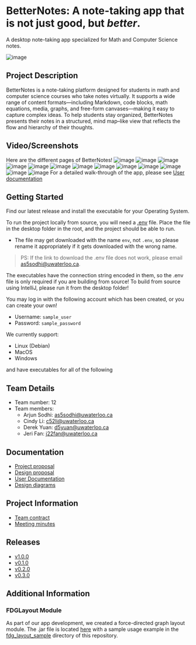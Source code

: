 # BetterNotes: A note-taking app that is not just good, but _better_.

A desktop note-taking app specialized for Math and Computer Science notes.


![image](https://git.uwaterloo.ca/as5sodhi/cs-346-project/-/raw/main/desktop/src/main/resources/betternotes_logo.png?ref_type=heads)

## Project Description
BetterNotes is a note-taking platform designed for students in math and computer science courses who take notes virtually. 
It supports a wide range of content formats—including Markdown, code blocks, math equations, media, graphs, and free-form 
canvases—making it easy to capture complex ideas. 
To help students stay organized, BetterNotes presents their notes in a structured, 
mind map–like view that reflects the flow and hierarchy of their thoughts.

## Video/Screenshots
Here are the different pages of BetterNotes!
![image](https://git.uwaterloo.ca/as5sodhi/cs-346-project/-/raw/eraser-fix-2/desktop/src/main/resources/1.png?ref_type=heads)
![image](https://git.uwaterloo.ca/as5sodhi/cs-346-project/-/raw/eraser-fix-2/desktop/src/main/resources/2.png?ref_type=heads)
![image](https://git.uwaterloo.ca/as5sodhi/cs-346-project/-/raw/eraser-fix-2/desktop/src/main/resources/3.png?ref_type=heads)
![image](https://git.uwaterloo.ca/as5sodhi/cs-346-project/-/raw/eraser-fix-2/desktop/src/main/resources/4.png?ref_type=heads)
![image](https://git.uwaterloo.ca/as5sodhi/cs-346-project/-/raw/eraser-fix-2/desktop/src/main/resources/5.png?ref_type=heads)
![image](https://git.uwaterloo.ca/as5sodhi/cs-346-project/-/raw/eraser-fix-2/desktop/src/main/resources/6.png?ref_type=heads)
![image](https://git.uwaterloo.ca/as5sodhi/cs-346-project/-/raw/eraser-fix-2/desktop/src/main/resources/7.png?ref_type=heads)
![image](https://git.uwaterloo.ca/as5sodhi/cs-346-project/-/raw/eraser-fix-2/desktop/src/main/resources/8.png?ref_type=heads)
![image](https://git.uwaterloo.ca/as5sodhi/cs-346-project/-/raw/eraser-fix-2/desktop/src/main/resources/9.png?ref_type=heads)
![image](https://git.uwaterloo.ca/as5sodhi/cs-346-project/-/raw/eraser-fix-2/desktop/src/main/resources/10.png?ref_type=heads)
![image](https://git.uwaterloo.ca/as5sodhi/cs-346-project/-/raw/eraser-fix-2/desktop/src/main/resources/11.png?ref_type=heads)
![image](https://git.uwaterloo.ca/as5sodhi/cs-346-project/-/raw/eraser-fix-2/desktop/src/main/resources/12.png?ref_type=heads)
![image](https://git.uwaterloo.ca/as5sodhi/cs-346-project/-/raw/eraser-fix-2/desktop/src/main/resources/13.png?ref_type=heads)
For a detailed walk-through of the app, please see [User documentation](https://git.uwaterloo.ca/as5sodhi/cs-346-project/-/wikis/User-Guide)

## Getting Started
Find our latest release and install the executable for your Operating System.

To run the project locally from source, you will need a [.env](https://uofwaterloo-my.sharepoint.com/:u:/r/personal/as5sodhi_uwaterloo_ca/Documents/CS346%20execs/.env?csf=1&web=1&e=yBzsIH) file.
Place the file in the desktop folder in the root, and the project should be able to run.
- The file may get downloaded with the name `env`, not `.env`, so please rename it appropriately if it gets downloaded with the wrong name.

> PS: If the link to download the .env file does not work, please email as5sodhi@uwaterloo.ca.

The executables have the connection string encoded in them, so the .env file is only required if you are building from source! To build from source using IntelliJ, please run it from the desktop folder!

You may log in with the following account which has been created, or you can create your own!
- Username: `sample_user`
- Password: `sample_password`

We currently support:
- Linux (Debian)
- MacOS
- Windows

and have executables for all of the following

## Team Details
* Team number: 12
* Team members:
  * Arjun Sodhi: as5sodhi@uwaterloo.ca
  * Cindy Li: c52li@uwaterloo.ca
  * Derek Yuan: d5yuan@uwaterloo.ca
  * Jeri Fan: j22fan@uwaterloo.ca

## Documentation
* [Project proposal](https://git.uwaterloo.ca/as5sodhi/cs-346-project/-/wikis/project-proposal)
* [Design proposal](https://git.uwaterloo.ca/as5sodhi/cs-346-project/-/wikis/design-proposal)
* [User Documentation](https://git.uwaterloo.ca/as5sodhi/cs-346-project/-/wikis/User-Guide)
* [Design diagrams](https://git.uwaterloo.ca/as5sodhi/cs-346-project/-/wikis/Design-Diagrams)

## Project Information
* [Team contract](https://git.uwaterloo.ca/as5sodhi/cs-346-project/-/wikis/team-contract)
* [Meeting minutes](https://git.uwaterloo.ca/as5sodhi/cs-346-project/-/wikis/meeting-minutes)

## Releases
* [v1.0.0](https://git.uwaterloo.ca/as5sodhi/cs-346-project/-/wikis/Releases/%7Bv1.0.0%7D)
* [v0.1.0](https://git.uwaterloo.ca/as5sodhi/cs-346-project/-/wikis/Releases/v0.1.0)
* [v0.2.0](https://git.uwaterloo.ca/as5sodhi/cs-346-project/-/wikis/Releases/v0.2.0)
* [v0.3.0](https://git.uwaterloo.ca/as5sodhi/cs-346-project/-/wikis/Releases/v0.3.0)

## Additional Information

### FDGLayout Module

As part of our app development, we created a force-directed graph layout module. The .jar file is located [here](fdg_layout/jar)
with a sample usage example in the [fdg_layout_sample](fdg_layout_sample) directory of this repository. 